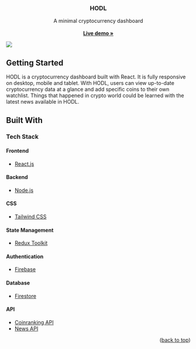 <div align="center">
  <h3 align="center">HODL</h3>

  <p align="center">
    A minimal cryptocurrency dashboard
    <br />
    <br />
    <a href="https://crypto-dashboard-heroku.herokuapp.com"><strong>Live demo »</strong></a>
  </p>
</div>

<img src="/client/src/assets/images/Layout.png"></img>

<!-- GETTING STARTED -->

## Getting Started

HODL is a cryptocurrency dashboard built with React. It is fully responsive on desktop, mobile and tablet. With HODL, users can view up-to-date cryptocurrency data at a glance and add specific coins to their own watchlist. Things that happened in crypto world could be learned with the latest news available in HODL.

<!-- BUILD WITH -->

## Built With

### Tech Stack

#### Frontend

- [React.js](https://reactjs.org/)

#### Backend

- [Node.js](https://nodejs.org/)

#### CSS

- [Tailwind CSS](https://tailwindcss.com/)

#### State Management

- [Redux Toolkit](https://redux-toolkit.js.org/)

#### Authentication

- [Firebase](https://firebase.google.com/products/auth?gclid=EAIaIQobChMIyMbE65yt-AIVjjUrCh3Xvg7pEAAYASAAEgJEBvD_BwE&gclsrc=aw.ds)

#### Database

- [Firestore](https://firebase.google.com/products/firestore?gclid=EAIaIQobChMItNLmgZ2t-AIVCJ1LBR13wAZxEAAYASAAEgKOCvD_BwE&gclsrc=aw.ds)

#### API

- [Coinranking API](https://developers.coinranking.com/api/documentation)
- [News API](https://newsapi.org/)

<p align="right">(<a href="#top">back to top</a>)</p>
